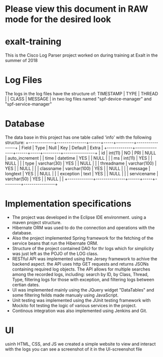 # Please view this document in RAW mode for the desired look


# exalt-training

This is the Cisco Log Parser project worked on during training at Exalt in the summer of 2018



# Log Files

The logs in the log files have the structure of:
TIMESTAMP | TYPE | THREAD | | CLASS | MESSAGE |
in two log files named "spf-device-manager" and "spf-service-manager"



# Database

The data base in this project has one table called 'info' with the following structure:
+-------------+---------------+------+-----+---------+----------------+
| Field       | Type          | Null | Key | Default | Extra          |
+-------------+---------------+------+-----+---------+----------------+
| id          | int(11)       | NO   | PRI | NULL    | auto_increment |
| time        | datetime      | YES  |     | NULL    |                |
| ms          | int(11)       | YES  |     | NULL    |                |
| type        | varchar(30)   | YES  |     | NULL    |                |
| threadname  | varchar(100)  | YES  |     | NULL    |                |
| classname   | varchar(100)  | YES  |     | NULL    |                |
| message     | longtext      | YES  |     | NULL    |                |
| exception   | text          | YES  |     | NULL    |                |
| servicename | varchar(50)   | YES  |     | NULL    |                |
+-------------+---------------+------+-----+---------+----------------+


# Implementation specifications

- The project was developed in the Eclipse IDE environment. using a maven project structure. 
- Hibernate ORM was used to do the connection and operations with the database.
- Also the project implemented Spring framework for the fetching of the service beans that run the Hibernate ORM.
- Structure of the project contained DAO for thr logs which for simplicity was just left as the POJO of the LOG class.
- RESTful API was implemented using the Jersey framework to achive the backend aspect. the API uses http GET requests and returns JSONs containing required log objects. 
The API allows for multiple searches among the recorded logs, including: search by ID, by Class, Thread, Type, filtering logs for those with exception, and filtering logs between certian dates. 
- UI was implemented mainly using the JQuery widget "DataTables" and some filtering feilds made manualy using JavaScript.
- Unit testing was implemented using the JUnit testing framework with Mockito fot testing the logic of various services in the project.
- Continous integration was also implemented using Jenkins and Git. 

# UI
usinh HTML, CSS, and JS we created a simple website to view and interact with the logs
you can see a screenshot of it in the UI-screenshot file

